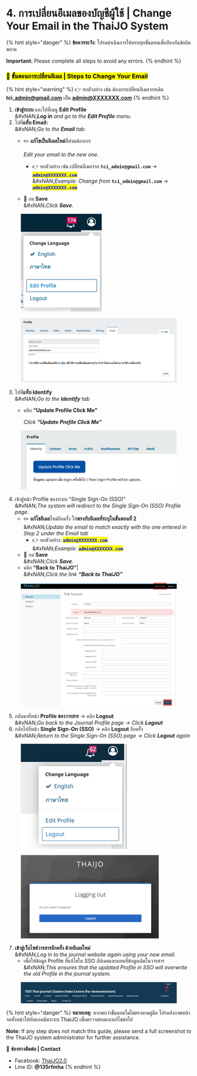 # 4. การเปลี่ยนอีเมลของบัญชีผู้ใช้ | Change Your Email in the ThaiJO System

{% hint style="danger" %}
**ข้อควรระวัง:** โปรดดำเนินการให้ครบทุกขั้นตอนเพื่อป้องกันข้อผิดพลาด

**Important:** Please complete all steps to avoid any errors.
{% endhint %}

### <mark style="color:$success;">🔑</mark> <mark style="color:$success;"></mark><mark style="color:$success;">**ขั้นตอนการเปลี่ยนอีเมล | Steps to Change Your Email**</mark>

{% hint style="warning" %}
👉 ยกตัวอย่าง เช่น ต้องการเปลี่ยนอีเมลจากเดิม **tci\_admin@gmail.com** เป็น **admin@XXXXXXX.com**
{% endhint %}

1. **เข้าสู่ระบบ** และไปที่เมนู **Edit Profile**\
   &#xNAN;_**Log in** and go to the **Edit Profile** menu._
2. ไปที่**แท็บ Email:**\
   &#xNAN;_&#x47;o to the **Email** tab:_
   *   ✏️ **แก้ไขเป็นอีเมลใหม่**ที่ท่านต้องการ

       _Edit your email to the new one._

       * 👉 ยกตัวอย่าง เช่น เปลี่ยนอีเมลจาก **`tci_admin@gmail.com`** → <mark style="color:blue;">**`admin@XXXXXXX.com`**</mark>\
         &#xNAN;_&#x45;xample: Change from_ **`tci_admin@gmail.com`** → <mark style="color:blue;">**`admin@XXXXXXX.com`**</mark>
   * 💾 กด **Save**\
     &#xNAN;_&#x43;lick **Save**._&#x20;

<div><figure><img src=".gitbook/assets/Picture9-1.png" alt=""><figcaption></figcaption></figure> <figure><img src=".gitbook/assets/Screenshot 2568-09-12 at 09.25.49.png" alt="" width="563"><figcaption></figcaption></figure></div>

3. ไปที่**แท็บ Identify**\
   &#xNAN;_&#x47;o to the **Identify** tab_
   *   คลิก **“Update Profile Click Me”**

       _Click **“Update Profile Click Me”**_

<figure><img src=".gitbook/assets/Picture9-2.png" alt=""><figcaption></figcaption></figure>

4. เข้าสู่หน้า Profile ของระบบ "Single Sign-On (SSO)"\
   &#xNAN;_&#x54;he system will redirect to the Single Sign-On (SSO) Profile page._
   * ✏️ **แก้ไขอีเมล**ใหม่อีกครั้ง ให้**ตรงกับอีเมลที่ระบุในขั้นตอนที่ 2**\
     &#xNAN;_&#x55;pdate the email to match exactly with the one entered in Step 2 under the Email tab_
     * 👉 ยกตัวอย่าง:  <mark style="color:blue;">**`admin@XXXXXXX.com`**</mark>\
       &#xNAN;_&#x45;xample:_ <mark style="color:blue;">**`admin@XXXXXXX.com`**</mark>
   * 💾 กด **Save**\
     &#xNAN;_&#x43;lick **Save**._&#x20;
   * คลิก **“Back to ThaiJO”**| \
     &#xNAN;_&#x43;lick the link **“Back to ThaiJO”**_

<figure><img src=".gitbook/assets/editmail-8.png" alt=""><figcaption></figcaption></figure>

5. กลับมาที่หน้า **Profile ของวารสาร** → คลิก **Logout**\
   &#xNAN;_&#x47;o back to the Journal Profile page → Click **Logout**_
6. กลับไปที่หน้า **Single Sign-On (SSO)** → คลิก **Logout** อีกครั้ง\
   &#xNAN;_&#x52;eturn to the Single Sign-On (SSO) page → Click **Logout** again_

<div><figure><img src=".gitbook/assets/Screenshot 2568-09-08 at 15.43.03.png" alt="" width="288"><figcaption></figcaption></figure> <figure><img src=".gitbook/assets/Screenshot 2568-09-08 at 15.43.18.png" alt="" width="375"><figcaption></figcaption></figure></div>

7. **เข้าสู่เว็บไซต์วารสารอีกครั้ง ด้วยอีเมลใหม่**\
   &#xNAN;_&#x4C;og in to the journal website again using your new email._
   * เพื่อให้ข้อมูล Profile ที่แก้ไขใน SSO อัปเดตและแทนที่ข้อมูลเดิมในวารสาร\
     &#xNAN;_&#x54;his ensures that the updated Profile in SSO will overwrite the old Profile in the journal system._

<figure><img src=".gitbook/assets/Screenshot 2568-09-08 at 15.43.35.png" alt=""><figcaption></figcaption></figure>

{% hint style="danger" %}
**หมายเหตุ:** หากพบว่าขั้นตอนใดไม่ตรงตามคู่มือ โปรดส่งภาพหน้าจอทั้งหน้าให้กับแอดมินระบบ ThaiJO เพื่อตรวจสอบและแก้ไขต่อไป

**Note:** If any step does not match this guide, please send a full screenshot to the ThaiJO system administrator for further assistance.

📌 **ช่องทางติดต่อ | Contact**

* Facebook: [ThaiJO2.0](https://www.facebook.com/ThaiJo2.0)
* Line ID: **@135rfmha**
{% endhint %}
